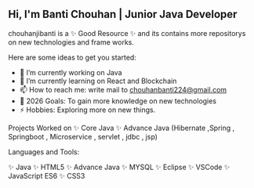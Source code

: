 Hi, I'm Banti Chouhan |  Junior Java Developer 
----------------------------------------------------------------------------

chouhanjibanti is a ✨ Good Resource ✨ and its contains more repositorys on new technologies and frame works.

Here are some ideas to get you started:

- 🔭 I’m currently working on Java
- 🌱 I’m currently learning on React and Blockchain
- 📫 How to reach me: write mail to chouhanbanti224@gmail.com
- 🥅 2026 Goals: To gain more knowledge on new technologies
- ⚡ Hobbies: Exploring more on new things.

Projects Worked on
✨ Core Java
✨ Advance Java (Hibernate ,Spring , Springboot , Microservice , servlet , jdbc , jsp)


Languages and Tools:

✨ Java
✨ HTML5
✨ Advance Java
✨ MYSQL
✨ Eclipse
✨ VSCode
✨ JavaScript ES6
✨ CSS3







